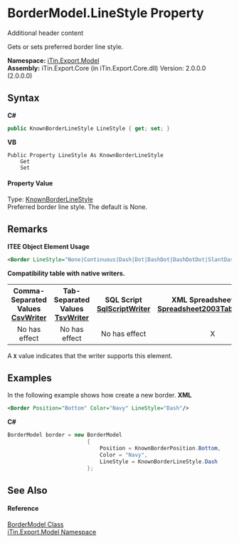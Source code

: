 # BorderModel.LineStyle Property 
Additional header content 

Gets or sets preferred border line style.

**Namespace:**&nbsp;<a href="N_iTin_Export_Model">iTin.Export.Model</a><br />**Assembly:**&nbsp;iTin.Export.Core (in iTin.Export.Core.dll) Version: 2.0.0.0 (2.0.0.0)

## Syntax

**C#**<br />
``` C#
public KnownBorderLineStyle LineStyle { get; set; }
```

**VB**<br />
``` VB
Public Property LineStyle As KnownBorderLineStyle
	Get
	Set
```


#### Property Value
Type: <a href="T_iTin_Export_Model_KnownBorderLineStyle">KnownBorderLineStyle</a><br />Preferred border line style. The default is None.

## Remarks

**ITEE Object Element Usage**<br />
``` XML
<Border LineStyle="None|Continuous|Dash|Dot|DashDot|DashDotDot|SlantDashDot|Double" .../>
```


<strong>Compatibility table with native writers.</strong><table><tr><th>Comma-Separated Values<br /><a href="T_iTin_Export_Writers_CsvWriter">CsvWriter</a></th><th>Tab-Separated Values<br /><a href="T_iTin_Export_Writers_TsvWriter">TsvWriter</a></th><th>SQL Script<br /><a href="T_iTin_Export_Writers_SqlScriptWriter">SqlScriptWriter</a></th><th>XML Spreadsheet 2003<br /><a href="T_iTin_Export_Writers_Spreadsheet2003TabularWriter">Spreadsheet2003TabularWriter</a></th></tr><tr><td align="center">No has effect</td><td align="center">No has effect</td><td align="center">No has effect</td><td align="center">X</td></tr></table> A <strong>`X`</strong> value indicates that the writer supports this element.


## Examples
In the following example shows how create a new border. 
**XML**<br />
``` XML
<Border Position="Bottom" Color="Navy" LineStyle="Dash"/>
```

**C#**<br />
``` C#
BorderModel border = new BorderModel
                         {
                             Position = KnownBorderPosition.Bottom,
                             Color = "Navy",
                             LineStyle = KnownBorderLineStyle.Dash
                         };
```


## See Also


#### Reference
<a href="T_iTin_Export_Model_BorderModel">BorderModel Class</a><br /><a href="N_iTin_Export_Model">iTin.Export.Model Namespace</a><br />